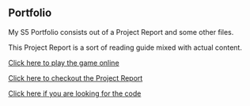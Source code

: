 ## Portfolio
My S5 Portfolio consists out of a Project Report and some other files. 

This Project Report is a sort of reading guide mixed with actual content.

[Click here to play the game online](https://crossychainsaw.itch.io/autotechniek-level-editor)

[Click here to checkout the Project Report](https://github.com/School-Semester-Summaries/software-internship-semester-5/blob/main/Project%20Report.pdf)

[Click here if you are looking for the code](https://github.com/School-Semester-Summaries/internship-semester-5/tree/main/Autotechniek-Level-Editor-after-doc-dev)
